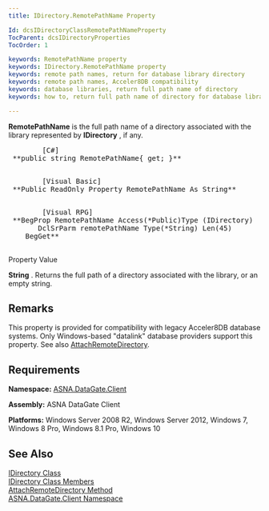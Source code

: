 ```yaml
---
title: IDirectory.RemotePathName Property

Id: dcsIDirectoryClassRemotePathNameProperty
TocParent: dcsIDirectoryProperties
TocOrder: 1

keywords: RemotePathName property
keywords: IDirectory.RemotePathName property 
keywords: remote path names, return for database library directory
keywords: remote path names, Acceler8DB compatibility
keywords: database libraries, return full path name of directory
keywords: how to, return full path name of directory for database library

---
```


**RemotePathName** is the full path name of a directory associated with the library represented by **IDirectory** , if any.
<pre class="prettyprint">
        <span class="lang">[C#]</span>
 **public string RemotePathName{ get; }** 
      </pre>
<pre class="prettyprint">
        <span class="lang">[Visual Basic] </span>
 **Public ReadOnly Property RemotePathName As String** 
      </pre>
<pre class="prettyprint">
        <span class="lang">[Visual RPG]</span>
 **BegProp RemotePathName Access(*Public)Type (IDirectory)<br />       DclSrParm remotePathName Type(*String) Len(45)
    BegGet** 
      </pre>

Property Value <p> **String** . Returns the full path of a directory associated with the library, or an empty string. 
## Remarks

This property is provided for compatibility with legacy Acceler8DB database systems. Only Windows-based "datalink" database providers support this property. See also [ AttachRemoteDirectory](idirectory-class-attach-remote-directory-method.html).
## Requirements

**Namespace:** [ASNA.DataGate.Client](datagate-client-namespace.html) 

**Assembly:** ASNA DataGate Client

**Platforms:** Windows Server 2008 R2, Windows Server 2012, Windows 7, Windows 8 Pro, Windows 8.1 Pro, Windows 10
## See Also


[IDirectory Class](idirectory-class.html)
      <br />
[IDirectory Class Members](idirectory-members.html)
      <br />
      [AttachRemoteDirectory 
					Method](idirectory-class-attach-remote-directory-method.html)
      <br />
[ASNA.DataGate.Client Namespace](datagate-client-namespace.html)

